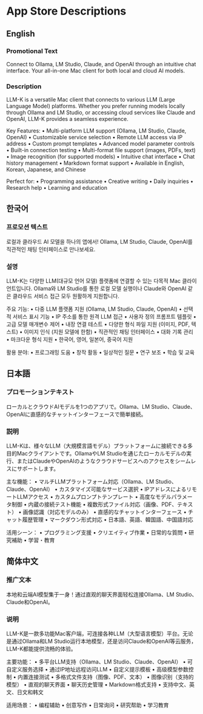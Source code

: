 # App Store Descriptions

## English

### Promotional Text
Connect to Ollama, LM Studio, Claude, and OpenAI through an intuitive chat interface. Your all-in-one Mac client for both local and cloud AI models.

### Description
LLM-K is a versatile Mac client that connects to various LLM (Large Language Model) platforms. Whether you prefer running models locally through Ollama and LM Studio, or accessing cloud services like Claude and OpenAI, LLM-K provides a seamless experience.

Key Features:
• Multi-platform LLM support (Ollama, LM Studio, Claude, OpenAI)
• Customizable service selection
• Remote LLM access via IP address
• Custom prompt templates
• Advanced model parameter controls
• Built-in connection testing
• Multi-format file support (images, PDFs, text)
• Image recognition (for supported models)
• Intuitive chat interface
• Chat history management
• Markdown format support
• Available in English, Korean, Japanese, and Chinese

Perfect for:
• Programming assistance
• Creative writing
• Daily inquiries
• Research help
• Learning and education

## 한국어

### 프로모션 텍스트
로컬과 클라우드 AI 모델을 하나의 앱에서! Ollama, LM Studio, Claude, OpenAI를 직관적인 채팅 인터페이스로 만나보세요.

### 설명
LLM-K는 다양한 LLM(대규모 언어 모델) 플랫폼에 연결할 수 있는 다목적 Mac 클라이언트입니다. Ollama와 LM Studio를 통한 로컬 모델 실행이나 Claude와 OpenAI 같은 클라우드 서비스 접근 모두 원활하게 지원합니다.

주요 기능:
• 다중 LLM 플랫폼 지원 (Ollama, LM Studio, Claude, OpenAI)
• 선택적 서비스 표시 기능
• IP 주소를 통한 원격 LLM 접근
• 사용자 정의 프롬프트 템플릿
• 고급 모델 매개변수 제어
• 내장 연결 테스트
• 다양한 형식 파일 지원 (이미지, PDF, 텍스트)
• 이미지 인식 (지원 모델에 한함)
• 직관적인 채팅 인터페이스
• 대화 기록 관리
• 마크다운 형식 지원
• 한국어, 영어, 일본어, 중국어 지원

활용 분야:
• 프로그래밍 도움
• 창작 활동
• 일상적인 질문
• 연구 보조
• 학습 및 교육

## 日本語

### プロモーションテキスト
ローカルとクラウドAIモデルを1つのアプリで。Ollama、LM Studio、Claude、OpenAIに直感的なチャットインターフェースで簡単接続。

### 説明
LLM-Kは、様々なLLM（大規模言語モデル）プラットフォームに接続できる多目的Macクライアントです。OllamaやLM Studioを通じたローカルモデルの実行、またはClaudeやOpenAIのようなクラウドサービスへのアクセスをシームレスにサポートします。

主な機能：
• マルチLLMプラットフォーム対応（Ollama、LM Studio、Claude、OpenAI）
• カスタマイズ可能なサービス選択
• IPアドレスによるリモートLLMアクセス
• カスタムプロンプトテンプレート
• 高度なモデルパラメータ制御
• 内蔵の接続テスト機能
• 複数形式ファイル対応（画像、PDF、テキスト）
• 画像認識（対応モデルのみ）
• 直感的なチャットインターフェース
• チャット履歴管理
• マークダウン形式対応
• 日本語、英語、韓国語、中国語対応

活用シーン：
• プログラミング支援
• クリエイティブ作業
• 日常的な質問
• 研究補助
• 学習・教育

## 简体中文

### 推广文本
本地和云端AI模型集于一身！通过直观的聊天界面轻松连接Ollama、LM Studio、Claude和OpenAI。

### 说明
LLM-K是一款多功能Mac客户端，可连接各种LLM（大型语言模型）平台。无论是通过Ollama和LM Studio运行本地模型，还是访问Claude和OpenAI等云服务，LLM-K都能提供流畅的体验。

主要功能：
• 多平台LLM支持（Ollama、LM Studio、Claude、OpenAI）
• 可自定义服务选择
• 通过IP地址远程访问LLM
• 自定义提示模板
• 高级模型参数控制
• 内置连接测试
• 多格式文件支持（图像、PDF、文本）
• 图像识别（支持的模型）
• 直观的聊天界面
• 聊天历史管理
• Markdown格式支持
• 支持中文、英文、日文和韩文

适用场景：
• 编程辅助
• 创意写作
• 日常询问
• 研究帮助
• 学习教育 